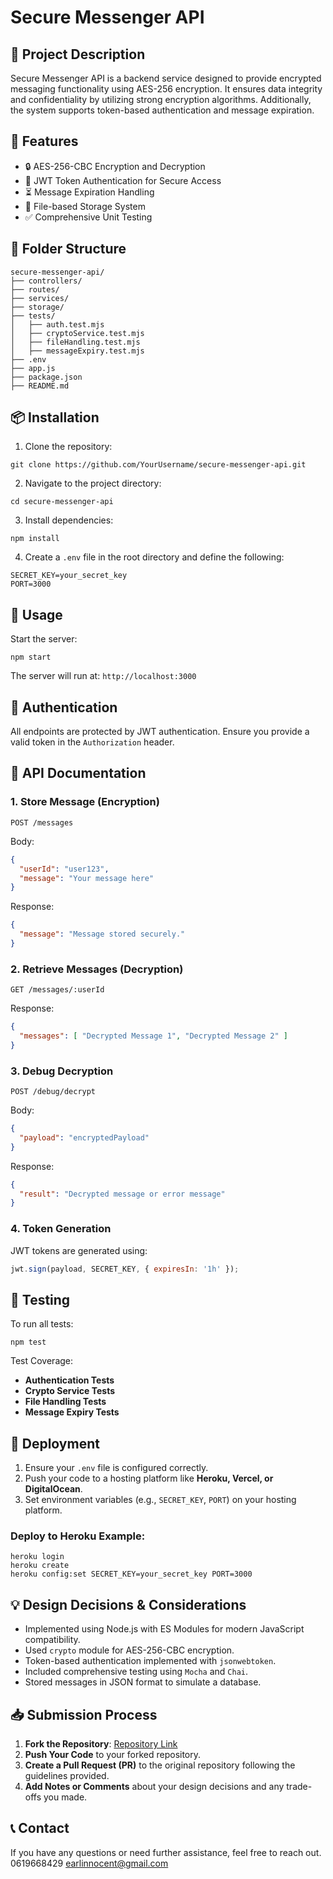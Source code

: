 # Secure Messenger API

## 📖 Project Description

Secure Messenger API is a backend service designed to provide encrypted messaging functionality using AES-256 encryption. It ensures data integrity and confidentiality by utilizing strong encryption algorithms. Additionally, the system supports token-based authentication and message expiration.

## 🚀 Features
- 🔒 AES-256-CBC Encryption and Decryption
- 🔑 JWT Token Authentication for Secure Access
- ⏳ Message Expiration Handling
- 📂 File-based Storage System
- ✅ Comprehensive Unit Testing

## 📂 Folder Structure
```
secure-messenger-api/
├── controllers/
├── routes/
├── services/
├── storage/
├── tests/
│   ├── auth.test.mjs
│   ├── cryptoService.test.mjs
│   ├── fileHandling.test.mjs
│   ├── messageExpiry.test.mjs
├── .env
├── app.js
├── package.json
├── README.md
```

## 📦 Installation
1. Clone the repository:
```
git clone https://github.com/YourUsername/secure-messenger-api.git
```
2. Navigate to the project directory:
```
cd secure-messenger-api
```
3. Install dependencies:
```
npm install
```
4. Create a `.env` file in the root directory and define the following:
```
SECRET_KEY=your_secret_key
PORT=3000
```

## 📌 Usage
Start the server:
```
npm start
```
The server will run at: `http://localhost:3000`

## 🔑 Authentication
All endpoints are protected by JWT authentication. Ensure you provide a valid token in the `Authorization` header.

## 📄 API Documentation
### 1. Store Message (Encryption)
```
POST /messages
```
Body:
```json
{
  "userId": "user123",
  "message": "Your message here"
}
```
Response:
```json
{
  "message": "Message stored securely."
}
```

### 2. Retrieve Messages (Decryption)
```
GET /messages/:userId
```
Response:
```json
{
  "messages": [ "Decrypted Message 1", "Decrypted Message 2" ]
}
```

### 3. Debug Decryption
```
POST /debug/decrypt
```
Body:
```json
{
  "payload": "encryptedPayload"
}
```
Response:
```json
{
  "result": "Decrypted message or error message"
}
```

### 4. Token Generation
JWT tokens are generated using:
```javascript
jwt.sign(payload, SECRET_KEY, { expiresIn: '1h' });
```


## 🧪 Testing
To run all tests:
```
npm test
```
Test Coverage:
- **Authentication Tests**
- **Crypto Service Tests**
- **File Handling Tests**
- **Message Expiry Tests**


## 📌 Deployment
1. Ensure your `.env` file is configured correctly.
2. Push your code to a hosting platform like **Heroku, Vercel, or DigitalOcean**.
3. Set environment variables (e.g., `SECRET_KEY`, `PORT`) on your hosting platform.

### Deploy to Heroku Example:
```
heroku login
heroku create
heroku config:set SECRET_KEY=your_secret_key PORT=3000
```


## 💡 Design Decisions & Considerations
- Implemented using Node.js with ES Modules for modern JavaScript compatibility.
- Used `crypto` module for AES-256-CBC encryption.
- Token-based authentication implemented with `jsonwebtoken`.
- Included comprehensive testing using `Mocha` and `Chai`.
- Stored messages in JSON format to simulate a database.


## 📥 Submission Process
1. **Fork the Repository**: [Repository Link](https://github.com/waleedahmed0710/backend-coding-challenge)
2. **Push Your Code** to your forked repository.
3. **Create a Pull Request (PR)** to the original repository following the guidelines provided.
4. **Add Notes or Comments** about your design decisions and any trade-offs you made.


## 📞 Contact
If you have any questions or need further assistance, feel free to reach out.
0619668429
earlinnocent@gmail.com

